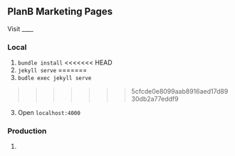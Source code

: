 PlanB Marketing Pages
----------------------

Visit ____

### Local
1. `bundle install`
<<<<<<< HEAD
2. `jekyll serve`
=======
2. `budle exec jekyll serve`
>>>>>>> 5cfcde0e8099aab8916aed17d8930db2a77eddf9
3. Open `localhost:4000`

### Production
1.
